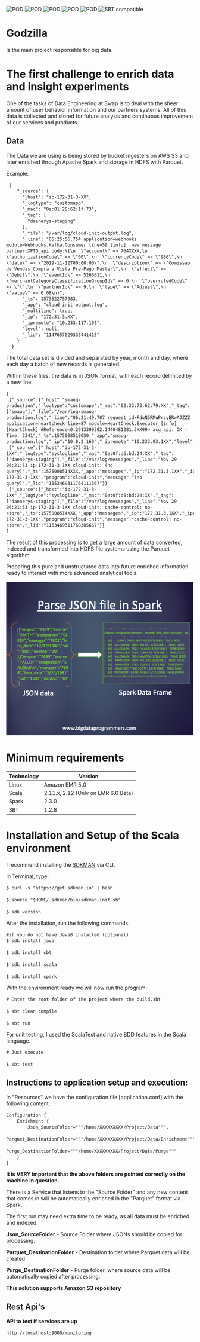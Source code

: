![POD](https://img.shields.io/badge/version-v1.0.0-blue.svg)
![POD](https://img.shields.io/badge/language-Scala-black.svg)
![POD](https://img.shields.io/badge/Spark-red.svg)
![POD](https://img.shields.io/badge/Amazon-EMR-orange.svg)
![POD](https://img.shields.io/badge/license-MIT-lightgrey.svg)
![SBT compatible](https://img.shields.io/badge/SBT-compatible-4BC51D.svg?style=flat)

# Godzilla

Is the main project responsible for big data. 

# The first challenge to enrich data and insight experiments

One of the tasks of Data Engineering at Swap is to deal with the sheer amount of user behavior information and our partners systems.
All of this data is collected and stored for future analysis and continuous improvement of our services and products.

## Data

The Data we are using is being stored by bucket ingesters on AWS S3 and later enriched through Apache Spark and storage in HDFS with Parquet.

Example:
```
 {
    "_source": {
      "_host": "ip-172-31-3-XX",
      "_logtype": "customapp",
      "_mac": "0e:01:28:62:1f:73",
      "_tag": [
        "daenerys-staging"
      ],
      "_file": "/var/log/cloud-init-output.log",
      "_line": "05:25:56.754 application=webhooks module=Webhooks.Kafka.Consumer line=59 [info]  new message partner:XPTO_api body:%{\n  \"account\" => 764XXXX,\n  \"authorizationCode\" => \"00\",\n  \"currencyCode\" => \"986\",\n  \"date\" => \"2019-11-12T00:00:00\",\n  \"description\" => \"Comissao de Vendas Compra a Vista Pre-Pago Master\",\n  \"effect\" => \"Debit\",\n  \"eventId\" => 5266611,\n  \"merchantCategoryClassificationGroupId\" => 0,\n  \"overruledCode\" => \"\",\n  \"partnerId\" => 9,\n  \"type\" => \"Adjust\",\n  \"value\" => 0.08\n}",
      "_ts": 1573622757983,
      "_app": "cloud-init-output.log",
      "_multiline": true,
      "_ip": "172.31.3.XX",
      "_ipremote": "10.233.117.108",
      "level": null,
      "_lid": "1147657029335441415"
    }
  }
```

The total data set is divided and separated by year, month and day, where each day a batch of new records is generated.

Within these files, the data is in JSON format, with each record delimited by a new line:

```
[
 {"_source":{"_host":"smaug-production","_logtype":"customapp","_mac":"02:33:73:62:79:XX","_tag":["smaug"],"_file":"/var/log/smaug-production.log","_line":"06:21:49.707 request_id=FduN5RMuPrzyERwAJZZZ application=heartcheck line=87 module=HeartCheck.Executor [info]  [HeartCheck] #Reference<0.2913399302.1440481281.3XX99> acg_api: OK - Time: 2341","_ts":1575008510050,"_app":"smaug-production.log","_ip":"10.0.2.169","_ipremote":"10.233.93.1XX","level":null,"_lid":"1153469293918777347"}}
 {"_source":{"_host":"ip-172-31-3-1XX","_logtype":"syslogline","_mac":"0e:0f:d6:bd:24:XX","_tag":["daenerys-staging"],"_file":"/var/log/messages","_line":"Nov 29 06:21:53 ip-172-31-3-1XX cloud-init: (no query)","_ts":1575008514XXX,"_app":"messages","_ip":"172.31.3.1XX","_ipremote":"147.75.38.1XX","level":null,"logsource":"ip-172-31-3-1XX","program":"cloud-init","message":"(no query)","_lid":"1153469311764111367"}}
 {"_source":{"_host":"ip-172-31-3-1XX","_logtype":"syslogline","_mac":"0e:0f:d6:bd:24:XX","_tag":["daenerys-staging"],"_file":"/var/log/messages","_line":"Nov 29 06:21:53 ip-172-31-3-1XX cloud-init: cache-control: no-store","_ts":1575008514XXX,"_app":"messages","_ip":"172.31.3.1XX","_ipremote":"147.75.38.1XX","level":null,"logsource":"ip-172-31-3-1XX","program":"cloud-init","message":"cache-control: no-store","_lid":"1153469311768305667"}}
]
```

The result of this processing is to get a large amount of data converted, indexed and transformed into HDFS file systems using the Parquet algorithm.

Preparing this pure and unstructured data into future enriched information ready to interact with more advanced analytical tools.

![Drag Racing](header.png)

# Minimum requirements

Technology | Version
------- | --------
Linux | Amazon EMR 5.0
Scala | 2.11.x, 2.12 (Only on EMR 6.0 Beta)
Spark | 2.3.0
SBT   | 1.2.8

# Installation and Setup of the Scala environment 

I recommend installing the [SDKMAN](https://sdkman.io/) via CLI.

In Terminal, type:

```
$ curl -s "https://get.sdkman.io" | bash

$ source "$HOME/.sdkman/bin/sdkman-init.sh"

$ sdk version
```

After the installation, run the following commands:

```
#if you do not have Java8 installed (optional)
$ sdk install java

$ sdk install sbt

$ sdk install scala

$ sdk install spark
```

With the environment ready we will now run the program:

```
# Enter the root folder of the project where the build.sbt

$ sbt clean compile

$ sbt run
```

For unit testing, I used the ScalaTest and native BDD features in the Scala language. 

```
# Just execute:

$ sbt test
```

## Instructions to application setup and execution:

In "Resources" we have the configuration file [application.conf] with the following content:

```
Configuration {
    Enrichment {
        Json_SourceFolder="""/home/XXXXXXXXX/Project/Data""",
        Parquet_DestinationFolder="""/home/XXXXXXXXX/Project/Data/Enrichment"""
        Purge_DestinationFolder="""/home/XXXXXXXXX/Project/Data/Purge"""
    }
}
```  

**It is VERY important that the above folders are pointed correctly on the machine in question.**

There is a Service that listens to the "Source Folder" and any new content that comes in will be automatically enriched in the "Parquet" format via Spark.

The first run may need extra time to be ready, as all data must be enriched and indexed. 

**Json_SourceFolder** - Source Folder where JSONs should be copied for processing.

**Parquet_DestinationFolder** - Destination folder where Parquet data will be created

**Purge_DestinationFolder** - Purge folder, where source data will be automatically copied after processing.

**This solution supports Amazon S3 repository**

## Rest Api's

**API to test if services are up**
```
http://localhost:9000/monitoring
```

